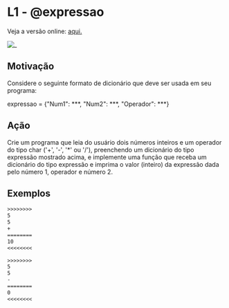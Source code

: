 # L1 - @expressao

Veja a versão online: [aqui.](https://github.com/qxcodefup/arcade/blob/master/base/expressao/Readme.md)

![_](https://raw.githubusercontent.com/qxcodefup/arcade/master/base/expressao/cover.jpg)

## Motivação

Considere o seguinte formato de dicionário que deve ser usada em seu programa:  
  
expressao = {"Num1": \*\*\*, "Num2": \*\*\*, "Operador": \*\*\*}
  
## Ação

Crie um programa que leia do usuário dois números inteiros e um operador do tipo char ('+', '-', '\*' ou '/'), preenchendo um dicionário do tipo expressão mostrado acima, e implemente uma função que receba um dicionário do tipo expressão e imprima o valor (inteiro) da expressão dada pelo número 1, operador e número 2.

## Exemplos

``` txt
>>>>>>>>
5
5
+
========
10
<<<<<<<<

>>>>>>>>
5
5
-
========
0
<<<<<<<<
```
